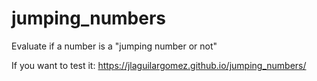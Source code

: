 # jumping_numbers
Evaluate if a number is a "jumping number or not"

If you want to test it: https://jlaguilargomez.github.io/jumping_numbers/
